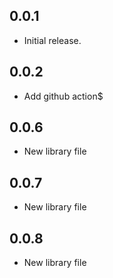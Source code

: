 ## 0.0.1

* Initial release.

## 0.0.2

* Add github action$

## 0.0.6

* New library file

## 0.0.7

* New library file

## 0.0.8

* New library file